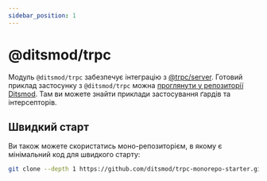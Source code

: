 ```yaml
---
sidebar_position: 1
---
```


# @ditsmod/trpc

Модуль `@ditsmod/trpc` забезпечує інтеграцію з [@trpc/server][1]. Готовий приклад застосунку з `@ditsmod/trpc` можна [проглянути у репозиторії Ditsmod][2]. Там ви можете знайти приклади застосування ґардів та інтерсепторів.

## Швидкий старт

Ви також можете скористатись моно-репозиторієм, в якому є мінімальний код для швидкого старту:

```bash
git clone --depth 1 https://github.com/ditsmod/trpc-monorepo-starter.git
```


[1]: https://trpc.io/docs/quickstart
[2]: https://github.com/ditsmod/ditsmod/tree/main/examples/18-trpc-server
